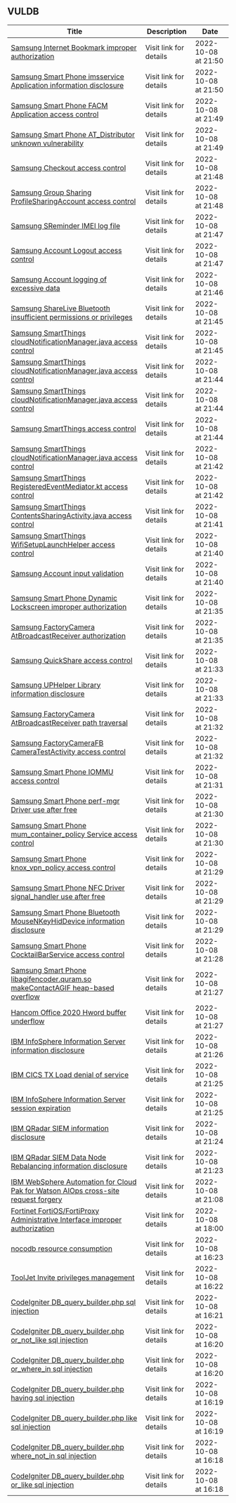 ## VULDB
|Title|Description|Date|
|---|---|---|
| [Samsung Internet Bookmark improper authorization](https://vuldb.com/?id.210312) | Visit link for details | 2022-10-08 at 21:50 |
| [Samsung Smart Phone imsservice Application information disclosure](https://vuldb.com/?id.210311) | Visit link for details | 2022-10-08 at 21:50 |
| [Samsung Smart Phone FACM Application access control](https://vuldb.com/?id.210310) | Visit link for details | 2022-10-08 at 21:49 |
| [Samsung Smart Phone AT_Distributor unknown vulnerability](https://vuldb.com/?id.210309) | Visit link for details | 2022-10-08 at 21:49 |
| [Samsung Checkout access control](https://vuldb.com/?id.210308) | Visit link for details | 2022-10-08 at 21:48 |
| [Samsung Group Sharing ProfileSharingAccount access control](https://vuldb.com/?id.210307) | Visit link for details | 2022-10-08 at 21:48 |
| [Samsung SReminder IMEI log file](https://vuldb.com/?id.210306) | Visit link for details | 2022-10-08 at 21:47 |
| [Samsung Account Logout access control](https://vuldb.com/?id.210305) | Visit link for details | 2022-10-08 at 21:47 |
| [Samsung Account logging of excessive data](https://vuldb.com/?id.210304) | Visit link for details | 2022-10-08 at 21:46 |
| [Samsung ShareLive Bluetooth insufficient permissions or privileges](https://vuldb.com/?id.210303) | Visit link for details | 2022-10-08 at 21:45 |
| [Samsung SmartThings cloudNotificationManager.java access control](https://vuldb.com/?id.210302) | Visit link for details | 2022-10-08 at 21:45 |
| [Samsung SmartThings cloudNotificationManager.java access control](https://vuldb.com/?id.210301) | Visit link for details | 2022-10-08 at 21:44 |
| [Samsung SmartThings cloudNotificationManager.java access control](https://vuldb.com/?id.210300) | Visit link for details | 2022-10-08 at 21:44 |
| [Samsung SmartThings access control](https://vuldb.com/?id.210299) | Visit link for details | 2022-10-08 at 21:44 |
| [Samsung SmartThings cloudNotificationManager.java access control](https://vuldb.com/?id.210298) | Visit link for details | 2022-10-08 at 21:42 |
| [Samsung SmartThings RegisteredEventMediator.kt access control](https://vuldb.com/?id.210297) | Visit link for details | 2022-10-08 at 21:42 |
| [Samsung SmartThings ContentsSharingActivity.java access control](https://vuldb.com/?id.210296) | Visit link for details | 2022-10-08 at 21:41 |
| [Samsung SmartThings WifiSetupLaunchHelper access control](https://vuldb.com/?id.210295) | Visit link for details | 2022-10-08 at 21:40 |
| [Samsung Account input validation](https://vuldb.com/?id.210294) | Visit link for details | 2022-10-08 at 21:40 |
| [Samsung Smart Phone Dynamic Lockscreen improper authorization](https://vuldb.com/?id.210293) | Visit link for details | 2022-10-08 at 21:35 |
| [Samsung FactoryCamera AtBroadcastReceiver authorization](https://vuldb.com/?id.210292) | Visit link for details | 2022-10-08 at 21:35 |
| [Samsung QuickShare access control](https://vuldb.com/?id.210291) | Visit link for details | 2022-10-08 at 21:33 |
| [Samsung UPHelper Library information disclosure](https://vuldb.com/?id.210290) | Visit link for details | 2022-10-08 at 21:33 |
| [Samsung FactoryCamera AtBroadcastReceiver path traversal](https://vuldb.com/?id.210289) | Visit link for details | 2022-10-08 at 21:32 |
| [Samsung FactoryCameraFB CameraTestActivity access control](https://vuldb.com/?id.210288) | Visit link for details | 2022-10-08 at 21:32 |
| [Samsung Smart Phone IOMMU access control](https://vuldb.com/?id.210287) | Visit link for details | 2022-10-08 at 21:31 |
| [Samsung Smart Phone perf-mgr Driver use after free](https://vuldb.com/?id.210286) | Visit link for details | 2022-10-08 at 21:30 |
| [Samsung Smart Phone mum_container_policy Service access control](https://vuldb.com/?id.210285) | Visit link for details | 2022-10-08 at 21:30 |
| [Samsung Smart Phone knox_vpn_policy access control](https://vuldb.com/?id.210284) | Visit link for details | 2022-10-08 at 21:29 |
| [Samsung Smart Phone NFC Driver signal_handler use after free](https://vuldb.com/?id.210283) | Visit link for details | 2022-10-08 at 21:29 |
| [Samsung Smart Phone Bluetooth MouseNKeyHidDevice information disclosure](https://vuldb.com/?id.210282) | Visit link for details | 2022-10-08 at 21:29 |
| [Samsung Smart Phone CocktailBarService access control](https://vuldb.com/?id.210281) | Visit link for details | 2022-10-08 at 21:28 |
| [Samsung Smart Phone libagifencoder.quram.so makeContactAGIF heap-based overflow](https://vuldb.com/?id.210280) | Visit link for details | 2022-10-08 at 21:27 |
| [Hancom Office 2020 Hword buffer underflow](https://vuldb.com/?id.210279) | Visit link for details | 2022-10-08 at 21:27 |
| [IBM InfoSphere Information Server information disclosure](https://vuldb.com/?id.210278) | Visit link for details | 2022-10-08 at 21:26 |
| [IBM CICS TX Load denial of service](https://vuldb.com/?id.210277) | Visit link for details | 2022-10-08 at 21:25 |
| [IBM InfoSphere Information Server session expiration](https://vuldb.com/?id.210276) | Visit link for details | 2022-10-08 at 21:25 |
| [IBM QRadar SIEM information disclosure](https://vuldb.com/?id.210275) | Visit link for details | 2022-10-08 at 21:24 |
| [IBM QRadar SIEM Data Node Rebalancing information disclosure](https://vuldb.com/?id.210274) | Visit link for details | 2022-10-08 at 21:23 |
| [IBM WebSphere Automation for Cloud Pak for Watson AIOps cross-site request forgery](https://vuldb.com/?id.210273) | Visit link for details | 2022-10-08 at 21:08 |
| [Fortinet FortiOS/FortiProxy Administrative Interface improper authorization](https://vuldb.com/?id.210272) | Visit link for details | 2022-10-08 at 18:00 |
| [nocodb resource consumption](https://vuldb.com/?id.210271) | Visit link for details | 2022-10-08 at 16:23 |
| [ToolJet Invite privileges management](https://vuldb.com/?id.210270) | Visit link for details | 2022-10-08 at 16:22 |
| [CodeIgniter DB_query_builder.php sql injection](https://vuldb.com/?id.210269) | Visit link for details | 2022-10-08 at 16:21 |
| [CodeIgniter DB_query_builder.php or_not_like sql injection](https://vuldb.com/?id.210268) | Visit link for details | 2022-10-08 at 16:20 |
| [CodeIgniter DB_query_builder.php or_where_in sql injection](https://vuldb.com/?id.210267) | Visit link for details | 2022-10-08 at 16:20 |
| [CodeIgniter DB_query_builder.php having sql injection](https://vuldb.com/?id.210266) | Visit link for details | 2022-10-08 at 16:19 |
| [CodeIgniter DB_query_builder.php like sql injection](https://vuldb.com/?id.210265) | Visit link for details | 2022-10-08 at 16:19 |
| [CodeIgniter DB_query_builder.php where_not_in sql injection](https://vuldb.com/?id.210264) | Visit link for details | 2022-10-08 at 16:18 |
| [CodeIgniter DB_query_builder.php or_like sql injection](https://vuldb.com/?id.210263) | Visit link for details | 2022-10-08 at 16:18 |
